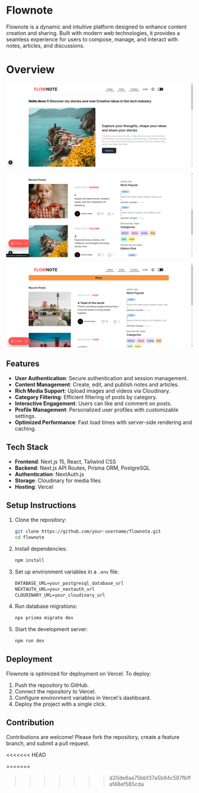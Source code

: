 # Flownote

Flownote is a dynamic and intuitive platform designed to enhance content creation and sharing. Built with modern web technologies, it provides a seamless experience for users to compose, manage, and interact with notes, articles, and discussions.

# Overview
![Hero Section](public/screenshots/screen3.png)

![Posts Section](public/screenshots/screen2.png)

![Blog Page](public/screenshots/scrren1.png)


## Features

- **User Authentication**: Secure authentication and session management.
- **Content Management**: Create, edit, and publish notes and articles.
- **Rich Media Support**: Upload images and videos via Cloudinary.
- **Category Filtering**: Efficient filtering of posts by category.
- **Interactive Engagement**: Users can like and comment on posts.
- **Profile Management**: Personalized user profiles with customizable settings.
- **Optimized Performance**: Fast load times with server-side rendering and caching.

## Tech Stack

- **Frontend**: Next.js 15, React, Tailwind CSS
- **Backend**: Next.js API Routes, Prisma ORM, PostgreSQL
- **Authentication**: NextAuth.js
- **Storage**: Cloudinary for media files
- **Hosting**: Vercel

## Setup Instructions

1. Clone the repository:
   ```sh
   git clone https://github.com/your-username/flownote.git
   cd flownote
   ```

2. Install dependencies:
   ```sh
   npm install
   ```

3. Set up environment variables in a `.env` file:
   ```env
   DATABASE_URL=your_postgresql_database_url
   NEXTAUTH_URL=your_nextauth_url
   CLOUDINARY_URL=your_cloudinary_url
   ```

4. Run database migrations:
   ```sh
   npx prisma migrate dev
   ```

5. Start the development server:
   ```sh
   npm run dev
   ```

## Deployment

Flownote is optimized for deployment on Vercel. To deploy:

1. Push the repository to GitHub.
2. Connect the repository to Vercel.
3. Configure environment variables in Vercel's dashboard.
4. Deploy the project with a single click.

## Contribution

Contributions are welcome! Please fork the repository, create a feature branch, and submit a pull request.

<<<<<<< HEAD
 
=======

>>>>>>> d20de6aa75bbf37a5b94c587fbffaf48ef585cda

